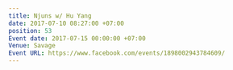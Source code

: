 ```yaml
---
title: Njuns w/ Hu Yang
date: 2017-07-10 08:27:00 +07:00
position: 53
Event date: 2017-07-15 00:00:00 +07:00
Venue: Savage
Event URL: https://www.facebook.com/events/1898002943784609/
---
```



